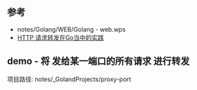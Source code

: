 ## 参考
- notes/Golang/WEB/Golang - web.wps
- [HTTP 请求转发在Go当中的实践](https://zhuanlan.zhihu.com/p/349020346)

## demo - 将 发给某一端口的所有请求 进行转发
项目路径: notes/_GolandProjects/proxy-port



